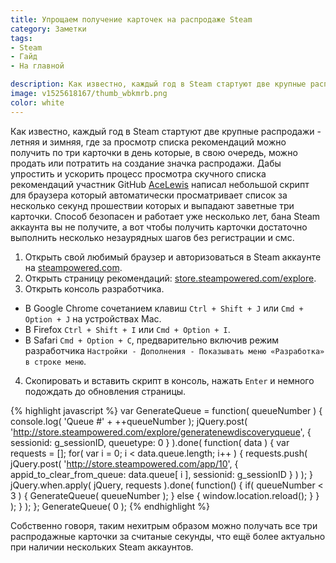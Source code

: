 ```yaml
---
title: Упрощаем получение карточек на распродаже Steam
category: Заметки
tags:
- Steam
- Гайд
- На главной

description: Как известно, каждый год в Steam стартуют две крупные распродажи - летняя и зимняя, где за просмотр списка рекомендаций можно получить по три карточки в день...
image: v1525618167/thumb_wbkmrb.png
color: white
---
```


Как известно, каждый год в Steam стартуют две крупные распродажи - летняя и зимняя, где за просмотр списка рекомендаций можно получить по три карточки в день которые, в свою очередь, можно продать или потратить на создание значка распродажи. Дабы упростить и ускорить процесс просмотра скучного списка рекомендаций участник GitHub [AceLewis][1] написал небольшой скрипт для браузера который автоматически просматривает список за несколько секунд прошествии которых и выпадают заветные три карточки. Способ безопасен и работает уже несколько лет, бана Steam аккаунта вы не получите, а вот чтобы получить карточки достаточно выполнить несколько незаурядных шагов без регистрации и смс.

<!-- more -->

1. Открыть свой любимый браузер и авторизоваться в Steam аккаунте на [steampowered.com][2].
2. Открыть страницу рекомендаций: [store.steampowered.com/explore][3].
3. Открыть консоль разработчика.
- В Google Chrome сочетанием клавиш `Ctrl + Shift + J` или `Cmd + Option + J` на устройствах Mac.
- В Firefox `Ctrl + Shift + I` или `Cmd + Option + I`.
- В Safari `Cmd + Option + C`, предварительно включив режим разработчика `Настройки - Дополнения - Показывать меню «Разработка» в строке меню`.
4. Скопировать и вставить скрипт в консоль, нажать `Enter` и немного подождать до обновления страницы.

{% highlight javascript %}
var GenerateQueue = function( queueNumber )
{
    console.log( 'Queue #' + ++queueNumber );
    jQuery.post( 'http://store.steampowered.com/explore/generatenewdiscoveryqueue', { sessionid: g_sessionID, queuetype: 0 } ).done( function( data )
    {
        var requests = [];
        for( var i = 0; i < data.queue.length; i++ )
        {
            requests.push( jQuery.post( 'http://store.steampowered.com/app/10', { appid_to_clear_from_queue: data.queue[ i ], sessionid: g_sessionID } ) );
        }
        jQuery.when.apply( jQuery, requests ).done( function()
        {
            if( queueNumber < 3 )
            {
                GenerateQueue( queueNumber );
            }
            else
            {
                window.location.reload();
            }
        } );
    } );
};
GenerateQueue( 0 );
{% endhighlight %}

Собственно говоря, таким нехитрым образом можно получать все три распродажные карточки за считаные секунды, что ещё более актуально при наличии нескольких Steam аккаунтов. 

[1]:	https://github.com/AceLewis/
[2]:	http://steampowered.com/
[3]:	http://store.steampowered.com/explore/